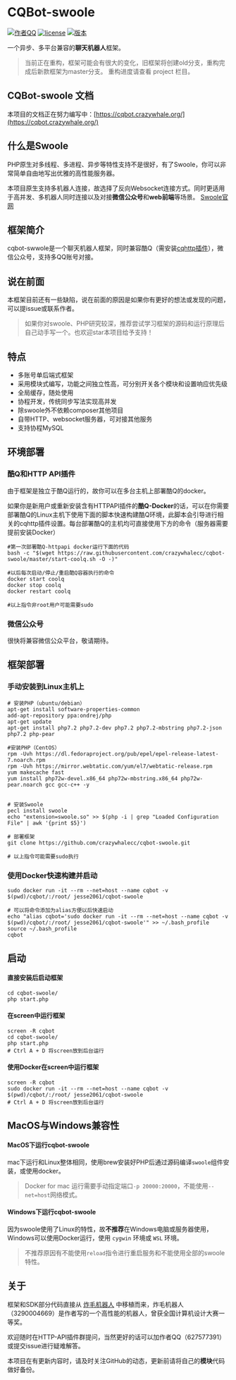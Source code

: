 # CQBot-swoole


[![作者QQ](https://img.shields.io/badge/作者QQ-627577391-orange.svg)]()
[![license](https://img.shields.io/badge/license-MIT-blue.svg)]()
[![版本](https://img.shields.io/badge/version-2019.2.9-green.svg)]()


一个异步、多平台兼容的**聊天机器人**框架。

> 当前正在重构，框架可能会有很大的变化，旧框架将创建old分支，重构完成后新款框架为master分支。
> 重构进度请查看 project 栏目。

## CQBot-swoole 文档
本项目的文档正在努力编写中：[https://cqbot.crazywhale.org/](https://cqbot.crazywhale.org/)

## 什么是Swoole
PHP原生对多线程、多进程、异步等特性支持不是很好，有了Swoole，你可以非常简单自由地写出优雅的高性能服务器。

本项目原生支持多机器人连接，故选择了反向Websocket连接方式。同时更适用于高并发、多机器人同时连接以及对接**微信公众号**和**web前端**等场景。
[Swoole官网](https://www.swoole.com/)

## 框架简介
cqbot-swwole是一个聊天机器人框架，同时兼容酷Q（需安装[cqhttp插件](https://cqhttp.cc)），微信公众号，支持多QQ账号对接。

## 说在前面
本框架目前还有一些缺陷，说在前面的原因是如果你有更好的想法或发现的问题，可以提issue或联系作者。

> 如果你对swoole、PHP研究较深，推荐尝试学习框架的源码和运行原理后自己动手写一个。也欢迎star本项目给予支持！

## 特点
- 多账号单后端式框架
- 采用模块式编写，功能之间独立性高，可分别开关各个模块和设置响应优先级
- 全局缓存，随处使用
- 协程开发，传统同步写法实现高并发
- 除swoole外不依赖composer其他项目
- 自带HTTP、websocket服务器，可对接其他服务
- 支持协程MySQL

## 环境部署

### 酷Q和HTTP API插件
由于框架是独立于酷Q运行的，故你可以在多台主机上部署酷Q的docker。

如果你是新用户或重新安装含有HTTPAPI插件的**酷Q-Docker**的话，可以在你需要部署酷Q的Linux主机下使用下面的脚本快速构建酷Q环境，此脚本会引导进行相关的cqhttp插件设置。每台部署酷Q的主机均可直接使用下方的命令（服务器需要提前安装Docker）

```shell
#第一次部署酷Q-httpapi docker运行下面的代码
bash -c "$(wget https://raw.githubusercontent.com/crazywhalecc/cqbot-swoole/master/start-coolq.sh -O -)"

#以后每次启动/停止/重启酷Q容器执行的命令
docker start coolq
docker stop coolq
docker restart coolq

#以上指令非root用户可能需要sudo
```
### 微信公众号
很快将兼容微信公众平台，敬请期待。


## 框架部署
### 手动安装到Linux主机上
``` shell
# 安装PHP（ubuntu/debian）
apt-get install software-properties-common
add-apt-repository ppa:ondrej/php
apt-get update
apt-get install php7.2 php7.2-dev php7.2 php7.2-mbstring php7.2-json php7.2 php-pear

#安装PHP（CentOS）
rpm -Uvh https://dl.fedoraproject.org/pub/epel/epel-release-latest-7.noarch.rpm
rpm -Uvh https://mirror.webtatic.com/yum/el7/webtatic-release.rpm
yum makecache fast
yum install php72w-devel.x86_64 php72w-mbstring.x86_64 php72w-pear.noarch gcc gcc-c++ -y


# 安装Swoole
pecl install swoole
echo "extension=swoole.so" >> $(php -i | grep "Loaded Configuration File" | awk '{print $5}')

# 部署框架
git clone https://github.com/crazywhalecc/cqbot-swoole.git

# 以上指令可能需要sudo执行
```


### 使用Docker快速构建并启动
``` shell
sudo docker run -it --rm --net=host --name cqbot -v $(pwd)/cqbot/:/root/ jesse2061/cqbot-swoole

# 可以将命令添加为alias方便以后快速启动
echo "alias cqbot='sudo docker run -it --rm --net=host --name cqbot -v $(pwd)/cqbot/:/root/ jesse2061/cqbot-swoole'" >> ~/.bash_profile
source ~/.bash_profile
cqbot
```


## 启动
#### 直接安装后启动框架

```shell
cd cqbot-swoole/
php start.php
```

#### 在screen中运行框架

```shell
screen -R cqbot
cd cqbot-swoole/
php start.php
# Ctrl A + D 将screen放到后台运行
```

#### 使用Docker在screen中运行框架

```shell
screen -R cqbot
sudo docker run -it --rm --net=host --name cqbot -v $(pwd)/cqbot/:/root/ jesse2061/cqbot-swoole
# Ctrl A + D 将screen放到后台运行
```

## MacOS与Windows兼容性
#### MacOS下运行cqbot-swoole
mac下运行和Linux整体相同，使用brew安装好PHP后通过源码编译`swoole`组件安装，或使用docker。
> Docker for mac 运行需要手动指定端口`-p 20000:20000`，不能使用`--net=host`网络模式。

#### Windows下运行cqbot-swoole
因为swoole使用了Linux的特性，故**不推荐**在Windows电脑或服务器使用，Windows可以使用Docker运行，使用 `cygwin` 环境或 `WSL` 环境。
> 不推荐原因有不能使用`reload`指令进行重启服务和不能使用全部的swoole特性。

## 关于

框架和SDK部分代码直接从 [炸毛机器人](https://github.com/zhamao-robot/) 中移植而来，炸毛机器人（3290004669）是作者写的一个高性能的机器人，曾获全国计算机设计大赛一等奖。

欢迎随时在HTTP-API插件群提问，当然更好的话可以加作者QQ（627577391）或提交issue进行疑难解答。

本项目在有更新内容时，请及时关注GitHub的动态，更新前请将自己的**模块**代码做好备份。
